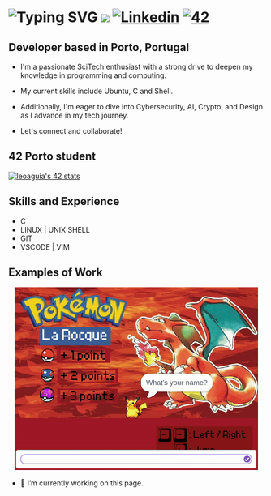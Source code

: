 <div align="left">
  
# <div align="left"> ![Typing SVG](https://readme-typing-svg.demolab.com?font=Ubuntu+Mono&weight=100&size=30&letterSpacing=&duration=500&pause=5000&color=27b622&vCenter=true&width=435&lines=%24%3E+Hi,+I'm+Leo+La+Rocque!) ![](https://github.com/larocquel/larocquel/blob/main/matrix.gif)</a> [![Linkedin](https://img.shields.io/badge/LinkedIn-0077B5?style=flat-square&logo=linkedin&logoColor=white)](https://www.linkedin.com/in/leonardo-la-rocque-b7385a1b2/) <a href='https://profile.intra.42.fr/users/leoaguia' target="_blank"><img alt='42' src='https://img.shields.io/badge/Porto-100000?style=flat-square&logo=42&logoColor=white&labelColor=000000&color=000000'/></a> </div> <a href="#" style="pointer-events: none;"> <a href="#" style="pointer-events: none;"></a>

## Developer based in Porto, Portugal

* I'm a passionate SciTech enthusiast with a strong drive to deepen my knowledge in programming and computing.

* My current skills include Ubuntu, C and Shell.

* Additionally, I'm eager to dive into Cybersecurity, AI, Crypto, and Design as I advance in my tech journey.

* Let's connect and collaborate!

## 42 Porto student
<a href="https://github.com/oakoudad/badge42"><img src="https://badge.mediaplus.ma/greenbinary/leoaguia" alt="leoaguia's 42 stats" /></a>

## Skills and Experience
* C
* LINUX | UNIX SHELL
* GIT
* VSCODE | VIM

## Examples of Work
<div align="center">
  <img src="https://github.com/larocquel/larocquel/blob/main/pokemonlarocque.gif" width="480">
</div>

- 🔭 I’m currently working on this page. 
